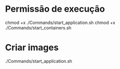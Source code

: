 # Permissão de execução
chmod +x ./Commands/start_application.sh
chmod +x ./Commands/start_containers.sh

# Criar images
./Commands/start_application.sh

